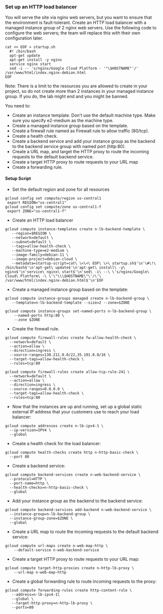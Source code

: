 

### Set up an HTTP load balancer

<p>
You will serve the site via nginx web servers, but you want to ensure that the
environment is fault-tolerant.  Create an HTTP load balancer with a managed
instance group of 2 nginx web servers. Use the following code to configure 
the web servers; the team will replace this with their own configuration later.
</p>

```
cat << EOF > startup.sh
  #! /bin/bash
  apt-get update
  apt-get install -y nginx
  service nginx start
  sed -i -- 's/nginx/Google Cloud Platform - '"\$HOSTNAME"'/' /var/www/html/index.nginx-debian.html
EOF
```
  
<p>
  Note: There is a limit to the resources you are allowed to create in your project, 
  so do not create more than 2 instances in your managed instance group. 
  If you do, the lab might end and you might be banned.
</p>


You need to:
<ul>
<li>Create an instance template. Don't use the default machine type. Make sure you specify e2-medium as the machine type.</li>
<li>Create a managed instance group based on the template.</li>
<li>Create a firewall rule named as Firewall rule to allow traffic (80/tcp).</li>
<li>Create a health check.</li>
<li>Create a backend service and add your instance group as the backend to the backend service group with named port (http:80).</li>
<li>Create a URL map, and target the HTTP proxy to route the incoming requests to the default backend service.</li>
<li>Create a target HTTP proxy to route requests to your URL map</li>
<li>Create a forwarding rule.</li>
</ul>	


#### Setup Script 

* Set the default region and zone for all resources

```
gcloud config set compute/region us-central1
 export REGION="us-central1"
gcloud config set compute/zone us-central1-f
 export ZONE="us-central1-f"
```

* Create an HTTP load balancer

```
gcloud compute instance-templates create n-lb-backend-template \
   --region=$REGION \
   --network=default \
   --subnet=default \
   --tags=allow-health-check \
   --machine-type=e2-medium \
   --image-family=debian-11 \
   --image-project=debian-cloud \
   --metadata=startup-script=cat\ \<\<\ EOF\ \>\ startup.sh$'\n'\#\!\ /bin/bash$'\n'apt-get\ update$'\n'apt-get\ install\ -y\ nginx$'\n'service\ nginx\ start$'\n'sed\ -i\ --\ \'s/nginx/Google\ Cloud\ Platform\ -\ \'\"\\\$HOSTNAME\"\'/\'\ /var/www/html/index.nginx-debian.html$'\n'EOF
```

* Create a managed instance group based on the template:
```
gcloud compute instance-groups managed create n-lb-backend-group \
   --template=n-lb-backend-template --size=2 --zone=$ZONE

gcloud compute instance-groups set-named-ports n-lb-backend-group \
    --named-ports http:80 \
    --zone $ZONE
```

* Create the firewall rule.

```
gcloud compute firewall-rules create fw-allow-health-check \
  --network=default \
  --action=allow \
  --direction=ingress \
  --source-ranges=130.211.0.0/22,35.191.0.0/16 \
  --target-tags=allow-health-check \
  --rules=tcp:80

gcloud compute firewall-rules create allow-tcp-rule-241 \
  --network=default \
  --action=allow \
  --direction=ingress \
  --source-ranges=0.0.0.0 \
  --target-tags=allow-health-check \
  --rules=tcp:80
```

* Now that the instances are up and running, set up a global static external IP address that your customers use to reach your load balancer:

```
gcloud compute addresses create n-lb-ipv4-1 \
  --ip-version=IPV4 \
  --global
```

* Create a health check for the load balancer:

```
gcloud compute health-checks create http n-http-basic-check \
  --port 80
```

* Create a backend service:

```
gcloud compute backend-services create n-web-backend-service \
  --protocol=HTTP \
  --port-name=http \
  --health-checks=n-http-basic-check \
  --global
```

* Add your instance group as the backend to the backend service:

```
gcloud compute backend-services add-backend n-web-backend-service \
  --instance-group=n-lb-backend-group \
  --instance-group-zone=$ZONE \
  --global
```

* Create a URL map to route the incoming requests to the default backend service:

```
gcloud compute url-maps create n-web-map-http \
    --default-service n-web-backend-service
```

* Create a target HTTP proxy to route requests to your URL map:

```
gcloud compute target-http-proxies create n-http-lb-proxy \
    --url-map n-web-map-http
```

* Create a global forwarding rule to route incoming requests to the proxy:

```
gcloud compute forwarding-rules create http-content-rule \
   --address=n-lb-ipv4-1\
   --global \
   --target-http-proxy=n-http-lb-proxy \
   --ports=80
```
